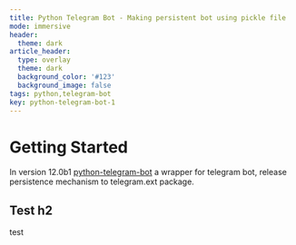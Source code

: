 ```yaml
---
title: Python Telegram Bot - Making persistent bot using pickle file
mode: immersive
header:
  theme: dark
article_header:
  type: overlay
  theme: dark
  background_color: '#123'
  background_image: false
tags: python,telegram-bot
key: python-telegram-bot-1
---
```


# Getting Started
In version 12.0b1 [python-telegram-bot](https://github.com/python-telegram-bot/python-telegram-bot) a wrapper for telegram bot, release persistence mechanism to telegram.ext package.
## Test h2
test
